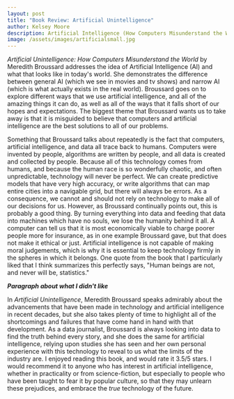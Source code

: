 ```yaml
---
layout: post
title: "Book Review: Artificial Unintelligence"
author: Kelsey Moore
description: Artificial Intelligence (How Computers Misunderstand the World) by Meredith Broussard
image: /assets/images/artificialsmall.jpg
---
```


*Artificial Unintelligence: How Computers Misunderstand the World* by Meredith Broussard addresses the idea of Artificial Intelligence (AI) and what that looks like in today's world. She demonstrates the difference between general AI (which we see in movies and tv shows) and narrow AI (which is what actually exists in the real world). Broussard goes on to explore different ways that we use artificial intelligence, and all of the amazing things it can do, as well as all of the ways that it falls short of our hopes and expectations. The biggest theme that Broussard wants us to take away is that it is misguided to believe that computers and artificial intelligence are the best solutions to all of our problems.

Something that Broussard talks about repeatedly is the fact that computers, artificial intelligence, and data all trace back to humans. Computers were invented by people, algorithms are written by people, and all data is created and collected by people. Because all of this technology comes from humans, and because the human race is so wonderfully chaotic, and often unpredictable, technology will never be perfect. We can create predictive models that have very high accuracy, or write algorithms that can map entire cities into a navigable grid, but there will always be errors. As a consequence, we cannot and should not rely on technology to make all of our decisions for us. However, as Broussard continually points out, this is probably a good thing. By turning everything into data and feeding that data into machines which have no souls, we lose the humanity behind it all. A computer can tell us that it is most economically viable to charge poorer people more for insurance, as in one example Broussard gave, but that does not make it ethical or just. Artificial intelligence is not capable of making moral judgements, which is why it is essential to keep technology firmly in the spheres in which it belongs. One quote from the book that I particularly liked that I think summarizes this perfectly says, "Human beings are not, and never will be, statistics."

***Paragraph about what I didn't like***

In *Artificial Unintelligence*, Meredith Broussard speaks admirably about the advancements that have been made in technology and artificial intelligence in recent decades, but she also takes plenty of time to highlight all of the shortcomings and failures that have come hand in hand with that development. As a data journalist, Broussard is always looking into data to find the truth behind every story, and she does the same for artificial intelligence, relying upon studies she has seen and her own personal experience with this technology to reveal to us what the limits of the industry are. I enjoyed reading this book, and would rate it 3.5/5 stars. I would recommend it to anyone who has interest in artificial intelligence, whether in practicality or from science-fiction, but especially to people who have been taught to fear it by popular culture, so that they may unlearn these prejudices, and embrace the *true* technology of the future.
